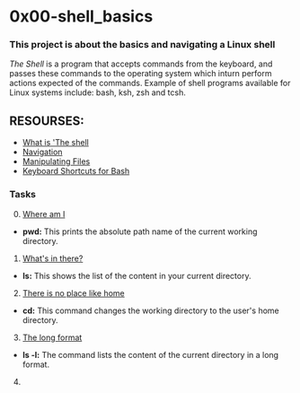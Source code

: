 # 0x00-shell_basics

### This project is about the basics and navigating a Linux shell
 _The Shell_ is a program that accepts commands from the keyboard, and passes these commands to the
operating system which inturn perform actions expected of the commands. Example of shell programs
available for Linux systems include: bash, ksh, zsh and tcsh.

## RESOURSES:
- [What is 'The shell](http://linuxcommand.org/lc3_lts0010.php)
- [Navigation](https://intranet.alxswe.com/rltoken/iblidp7yp6i-QpT8rDXHaA)
- [Manipulating Files](https://intranet.alxswe.com/rltoken/olv-1tj4d1LA57Z0PrLNvw)
- [Keyboard Shortcuts for Bash](https://intranet.alxswe.com/rltoken/AGxMxuS5IeW8VmEvJyhwvw)


### Tasks
0. [Where am I]()
 * **pwd:** This prints the absolute path name of the current working directory.
1. [What's in there?]()
 * **ls:** This shows the list of the content in your current directory.
2. [There is no place like home]()
 * **cd:** This command changes the working directory to the user's home directory.
3. [The long format]()
 * **ls -l:** The command lists the content of the current directory in a long format.
4. []()
